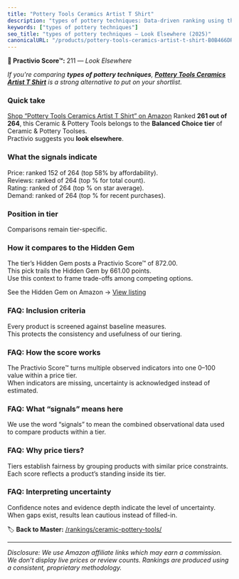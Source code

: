 ```yaml
---
title: "Pottery Tools Ceramics Artist T Shirt"
description: "types of pottery techniques: Data-driven ranking using the Practivio Score™. Positioned by quality, value, demand, findability, momentum."
keywords: ["types of pottery techniques"]
seo_title: "types of pottery techniques — Look Elsewhere (2025)"
canonicalURL: "/products/pottery-tools-ceramics-artist-t-shirt-B0B466DRN1/"
---
```


**🚫 Practivio Score™:** 211 — _Look Elsewhere_


*If you're comparing **types of pottery techniques**, **[Pottery Tools Ceramics Artist T Shirt](https://www.amazon.com/dp/B0B466DRN1?tag=practivio-20)** is a strong alternative to put on your shortlist.*
### Quick take
[Shop “Pottery Tools Ceramics Artist T Shirt” on Amazon](https://www.amazon.com/dp/B0B466DRN1?tag=practivio-20)
Ranked **261 out of 264**, this Ceramic & Pottery Tools belongs to the **Balanced Choice tier** of Ceramic & Pottery Toolses.  
Practivio suggests you **look elsewhere**.

### What the signals indicate
Price: ranked 152 of 264 (top 58% by affordability).  
Reviews: ranked  of 264 (top % for total count).  
Rating: ranked  of 264 (top % on star average).  
Demand: ranked  of 264 (top % for recent purchases).

### Position in tier
Comparisons remain tier-specific.

### How it compares to the Hidden Gem
The tier’s Hidden Gem posts a Practivio Score™ of 872.00.  
This pick trails the Hidden Gem by 661.00 points.  
Use this context to frame trade-offs among competing options.  

See the Hidden Gem on Amazon → [View listing](https://www.amazon.com/dp/B0CQVRR7R6?tag=practivio-20)

### FAQ: Inclusion criteria
Every product is screened against baseline measures.  
This protects the consistency and usefulness of our tiering.

### FAQ: How the score works
The Practivio Score™ turns multiple observed indicators into one 0–100 value within a price tier.  
When indicators are missing, uncertainty is acknowledged instead of estimated.

### FAQ: What “signals” means here
We use the word “signals” to mean the combined observational data used to compare products within a tier.

### FAQ: Why price tiers?
Tiers establish fairness by grouping products with similar price constraints.  
Each score reflects a product’s standing inside its tier.

### FAQ: Interpreting uncertainty
Confidence notes and evidence depth indicate the level of uncertainty.  
When gaps exist, results lean cautious instead of filled-in.


🏷️ **Back to Master:** [/rankings/ceramic-pottery-tools/](/rankings/ceramic-pottery-tools/)

---
_Disclosure: We use Amazon affiliate links which may earn a commission. We don’t display live prices or review counts. Rankings are produced using a consistent, proprietary methodology._
